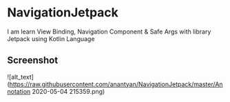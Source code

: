 # NavigationJetpack
I am learn View Binding, Navigation Component &amp; Safe Args with library Jetpack using Kotlin Language

## Screenshot
![alt_text](https://raw.githubusercontent.com/anantyan/NavigationJetpack/master/Annotation 2020-05-04 215359.png)
